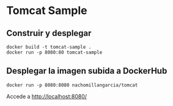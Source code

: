 # Tomcat Sample

## Construir y desplegar
```
docker build -t tomcat-sample .
docker run -p 8080:80 tomcat-sample
```

## Desplegar la imagen subida a DockerHub
```
docker run -p 8080:8080 nachomillangarcia/tomcat
```

Accede a [http://localhost:8080/](http://localhost:8080/)